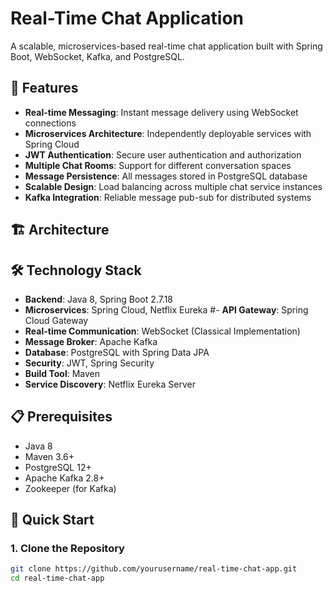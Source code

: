 # Real-Time Chat Application

A scalable, microservices-based real-time chat application built with Spring Boot, WebSocket, Kafka, and PostgreSQL.

## 🚀 Features

- **Real-time Messaging**: Instant message delivery using WebSocket connections
- **Microservices Architecture**: Independently deployable services with Spring Cloud
- **JWT Authentication**: Secure user authentication and authorization
- **Multiple Chat Rooms**: Support for different conversation spaces
- **Message Persistence**: All messages stored in PostgreSQL database
- **Scalable Design**: Load balancing across multiple chat service instances
- **Kafka Integration**: Reliable message pub-sub for distributed systems

## 🏗️ Architecture

## 🛠️ Technology Stack

- **Backend**: Java 8, Spring Boot 2.7.18
- **Microservices**: Spring Cloud, Netflix Eureka
#- **API Gateway**: Spring Cloud Gateway
- **Real-time Communication**: WebSocket (Classical Implementation)
- **Message Broker**: Apache Kafka
- **Database**: PostgreSQL with Spring Data JPA
- **Security**: JWT, Spring Security
- **Build Tool**: Maven
- **Service Discovery**: Netflix Eureka Server

## 📋 Prerequisites

- Java 8
- Maven 3.6+
- PostgreSQL 12+
- Apache Kafka 2.8+
- Zookeeper (for Kafka)

## 🚀 Quick Start

### 1. Clone the Repository
```bash
git clone https://github.com/yourusername/real-time-chat-app.git
cd real-time-chat-app
